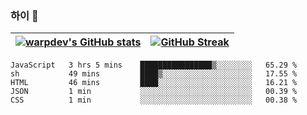 
### 하이 👋
[![warpdev's GitHub stats](https://github-readme-stats.vercel.app/api?username=warpdev&show_icons=true&theme=vue-dark)](#) |[![GitHub Streak](https://github-readme-streak-stats.herokuapp.com/?user=warpdev&theme=dark)](#)
--- | --- |
<!--START_SECTION:waka-->
```text
JavaScript   3 hrs 5 mins    ████████████████▒░░░░░░░░   65.29 % 
sh           49 mins         ████▒░░░░░░░░░░░░░░░░░░░░   17.55 % 
HTML         46 mins         ████░░░░░░░░░░░░░░░░░░░░░   16.21 % 
JSON         1 min           ░░░░░░░░░░░░░░░░░░░░░░░░░   00.39 % 
CSS          1 min           ░░░░░░░░░░░░░░░░░░░░░░░░░   00.38 % 
```
<!--END_SECTION:waka-->

<!--
**warpdev/warpdev** is a ✨ _special_ ✨ repository because its `README.md` (this file) appears on your GitHub profile.

Here are some ideas to get you started:

- 🔭 I’m currently working on ...
- 🌱 I’m currently learning ...
- 👯 I’m looking to collaborate on ...
- 🤔 I’m looking for help with ...
- 💬 Ask me about ...
- 📫 How to reach me: ...
- 😄 Pronouns: ...
- ⚡ Fun fact: ...
-->
